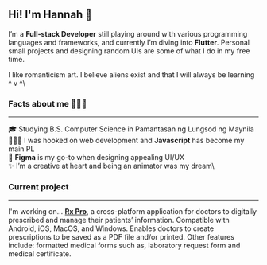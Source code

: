 ## Hi! I'm Hannah 👋

I’m a **Full-stack Developer** still playing around with various programming languages and frameworks, and currently I’m diving into **Flutter**. Personal small projects and designing random UIs are some of what I do in my free time.

I like romanticism art. I believe aliens exist and that I will always be learning ^ v ^\

### Facts about me 👩🏻‍💼 
___
  🎓 Studying B.S. Computer Science in Pamantasan ng Lungsod ng Maynila\
  👩🏻‍💻 I was hooked on web development and **Javascript** has become my main PL\
  🎨 **Figma** is my go-to when designing appealing UI/UX\
  ✨ I’m a creative at heart and being an animator was my dream\\

### Current project
___
I'm working on...
[**Rx Pro**](https://github.com/hijacque/Rx-Pro), a cross-platform application for doctors to digitally prescribed and manage their patients’ information. Compatible with Android, iOS, MacOS, and Windows. Enables doctors to create prescriptions to be saved as a PDF file and/or printed. Other features include: formatted medical forms such as, laboratory request form and medical certificate.
